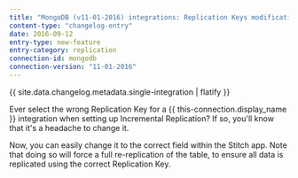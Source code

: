 ```yaml
---
title: "MongoDB (v11-01-2016) integrations: Replication Keys modification support"
content-type: "changelog-entry"
date: 2016-09-12
entry-type: new-feature
entry-category: replication
connection-id: mongodb
connection-version: "11-01-2016"
---
```


{{ site.data.changelog.metadata.single-integration | flatify }}

Ever select the wrong Replication Key for a {{ this-connection.display_name }} integration when setting up Incremental Replication? If so, you'll know that it's a headache to change it.

Now, you can easily change it to the correct field within the Stitch app. Note that doing so will force a full re-replication of the table, to ensure all data is replicated using the correct Replication Key.